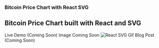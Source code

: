 ### Bitcoin Price Chart with React SVG
Bitcoin Price Chart built with React and SVG
---

Live Demo (Coming Soon)
Image Coming Soon ![React SVG Gif](#)
Blog Post (Coming Soon)
